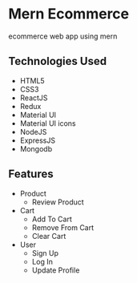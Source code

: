 # Mern Ecommerce
ecommerce web app using mern
## Technologies Used
* HTML5
* CSS3
* ReactJS
* Redux
* Material UI
* Material UI icons
* NodeJS
* ExpressJS
* Mongodb
## Features
* Product
  * Review Product
* Cart
  * Add To Cart
  * Remove From Cart
  * Clear Cart
* User
  * Sign Up
  * Log In
  * Update Profile
